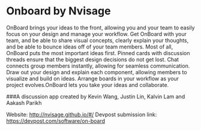 # Onboard by Nvisage

OnBoard brings your ideas to the front, allowing you and your team to easily focus on your design and manage your workflow. Get OnBoard with your team, and be able to share visual concepts, clearly explain your thoughts, and be able to bounce ideas off of your team members. Most of all, OnBoard puts the most important ideas first. Pinned cards with discussion threads ensure that the biggest design decisions do not get lost. Chat connects group members instantly, allowing for seamless communication. Draw out your design and explain each component, allowing members to visualize and build on ideas. Arrange boards in your workflow as your project evolves.OnBoard lets you take your ideas and collaborate.

###A discussion app created by Kevin Wang, Justin Lin, Kalvin Lam and Aakash Parikh 


Website: http://nvisage.github.io/#/
Devpost submission link: https://devpost.com/software/on-board
